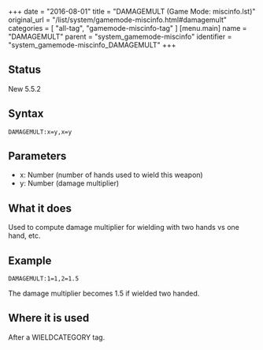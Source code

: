 +++
date = "2016-08-01"
title = "DAMAGEMULT (Game Mode: miscinfo.lst)"
original_url = "/list/system/gamemode-miscinfo.html#damagemult"
categories = [ "all-tag", "gamemode-miscinfo-tag" ]
[menu.main]
    name = "DAMAGEMULT"
    parent = "system_gamemode-miscinfo"
    identifier = "system_gamemode-miscinfo_DAMAGEMULT"
+++

## Status

New 5.5.2

## Syntax

`DAMAGEMULT:x=y,x=y`

## Parameters

-   x: Number (number of hands used to wield
    this weapon)
-   y: Number (damage multiplier)



What it does
------------

Used to compute damage multiplier for wielding with two hands vs one
hand, etc.

Example
-------

`DAMAGEMULT:1=1,2=1.5`

The damage multiplier becomes 1.5 if wielded two handed.

Where it is used
----------------

After a WIELDCATEGORY tag.

